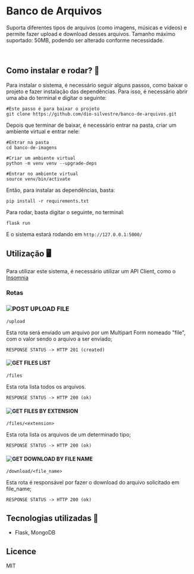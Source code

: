 # Banco de Arquivos

Suporta diferentes tipos de arquivos (como imagens, músicas e vídeos) e permite fazer upload e download desses arquivos.
Tamanho máximo suportado: 50MB, podendo ser alterado conforme necessidade.

<br>

## Como instalar e rodar? 🚀

Para instalar o sistema, é necessário seguir alguns passos, como baixar o projeto e fazer instalação das dependências. Para isso, é necessário abrir uma aba do terminal e digitar o seguinte:

    #Este passo é para baixar o projeto
    git clone https://github.com/dio-silvestre/banco-de-arquivos.git

Depois que terminar de baixar, é necessário entrar na pasta, criar um ambiente virtual e entrar nele:

    #Entrar na pasta
    cd banco-de-imagens

    #Criar um ambiente virtual
    python -m venv venv --upgrade-deps

    #Entrar no ambiente virtual
    source venv/bin/activate

Então, para instalar as dependências, basta:

    pip install -r requirements.txt

Para rodar, basta digitar o seguinte, no terminal:

    flask run

E o sistema estará rodando em `http://127.0.0.1:5000/`

## Utilização 🖥️

Para utilizar este sistema, é necessário utilizar um API Client, como o [Insomnia](https://insomnia.rest/download)

### Rotas

### ![POST](https://i.imgur.com/Qhk9miC.png) UPLOAD FILE

```
/upload
```

Esta rota será enviado um arquivo por um Multipart Form nomeado "file", com o valor sendo o arquivo a ser enviado;

`RESPONSE STATUS -> HTTP 201 (created)`


#### ![GET](https://i.imgur.com/zH6h6cZ.png) FILES LIST

```
/files
```

Esta rota lista todos os arquivos.

`RESPONSE STATUS -> HTTP 200 (ok)`


#### ![GET](https://i.imgur.com/zH6h6cZ.png) FILES BY EXTENSION

```
/files/<extension>
```

Esta rota lista os arquivos de um determinado tipo;

`RESPONSE STATUS -> HTTP 200 (ok)`


#### ![GET](https://i.imgur.com/zH6h6cZ.png) DOWNLOAD BY FILE NAME

```
/download/<file_name>
```

Esta rota é responsável por fazer o download do arquivo solicitado em file_name;

`RESPONSE STATUS -> HTTP 200 (ok)`



## Tecnologias utilizadas 📱

- Flask, MongoDB

## Licence

MIT
